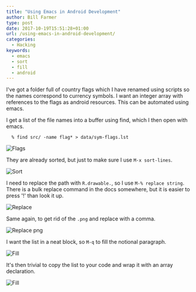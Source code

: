```yaml
---
title: "Using Emacs in Android Development"
author: Bill Farmer
type: post
date: 2017-10-19T15:51:28+01:00
url: /using-emacs-in-android-development/
categories:
  - Hacking
keywords:
  - emacs
  - sort
  - fill
  - android
---
```


I've got a folder full of country flags which I have renamed using
scripts so the names correspond to currency symbols. I want an integer
array with references to the flags as android resources. This can be
automated using emacs.

I get a list of the file names into a buffer using find, which I then
open with emacs.

```shell
  % find src/ -name flag* > data/sym-flags.lst
```

![Flags](images/2017/10/flags.png)

They are already sorted, but just to make sure I use `M-x sort-lines`.

![Sort](images/2017/10/sort.png)

I need to replace the path with `R.drawable.`, so I use `M-% replace
string`. There is a bulk replace command in the docs somewhere, but it
is easier to press '!' than look it up.

![Replace](images/2017/10/replace.png)

Same again, to get rid of the `.png` and replace with a comma.

![Replace png](images/2017/10/replace-png.png)

I want the list in a neat block, so `M-q` to fill the notional
paragraph.

![Fill](images/2017/10/fill.png)

It's then trivial to copy the list to your code and wrap it with an
array declaration.

![Fill](images/2017/10/java.png)
